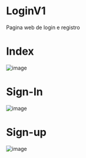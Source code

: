 # LoginV1
 Pagina web de login e registro
 
 # Index
 ![image](https://github.com/pedroschmid/LoginPage/blob/master/images/indexIMG.png)
 
 # Sign-In
 ![image](https://github.com/pedroschmid/LoginPage/blob/master/images/loginIMG.png)
 
# Sign-up
![image](https://github.com/pedroschmid/LoginPage/blob/master/images/signupIMG.png)

